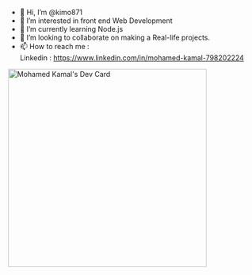 - 👋 Hi, I’m @kimo871
- 👀 I’m interested in front end Web Development
- 🌱 I’m currently learning Node.js
- 💞️ I’m looking to collaborate on making a Real-life projects.
- 📫 How to reach me :<br/>
Linkedin : https://www.linkedin.com/in/mohamed-kamal-798202224

<!---
kimo871/kimo871 is a ✨ special ✨ repository because its `README.md` (this file) appears on your GitHub profile.
You can click the Preview link to take a look at your changes.
--->
<a href="https://app.daily.dev/kimo89"><img src="https://api.daily.dev/devcards/4ba6af5bc16941daaac65ca0db8f7a78.png?r=auw" width="400" alt="Mohamed Kamal's Dev Card"/></a>
